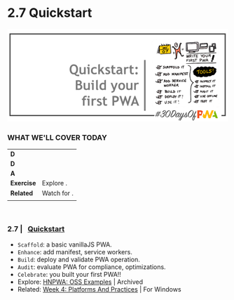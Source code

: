 # 2.7 Quickstart

![Placeholder Banner Only. Replace when final assets ready.](_media/day-07.png)

### WHAT WE'LL COVER TODAY

| | |
|:--|:--- |
| **D** | |
| **D** | |
| **A**| |
| **Exercise**| Explore . |
| **Related**| Watch for . |
| |

<br/>

### 2.7 | &nbsp; [Quickstart ](08.md) 
* `Scaffold`: a basic vanillaJS PWA.
* `Enhance`: add manifest, service workers. 
* `Build`: deploy and validate PWA operation. 
* `Audit`: evaluate PWA for compliance, optimizations.
* `Celebrate`: you built your first PWA!!
* Explore: [HNPWA: OSS Examples](https://hnpwa.com/) | Archived 
* Related: [Week 4: Platforms And Practices](../platforms-practices) | For Windows 
